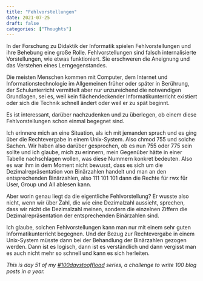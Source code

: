 ```yaml
---
title: "Fehlvorstellungen"
date: 2021-07-25
draft: false
categories: ["Thoughts"]
---
```


In der Forschung zu Didaktik der Informatik spielen Fehlvorstellungen und ihre Behebung eine große Rolle.
Fehlvorstellungen sind falsch internalisierte Vorstellungen, wie etwas funktioniert. Sie erschweren die Aneignung und das Verstehen eines Lerngegenstandes.

Die meisten Menschen kommen mit Computer, dem Internet und Informationstechnologie im Allgemeinen früher oder später in Berührung, der Schulunterricht vermittelt aber nur unzureichend die notwendigen Grundlagen, sei es, weil kein flächendeckender Informatikunterricht existiert oder sich die Technik schnell ändert oder weil er zu spät beginnt.

Es ist interessant, darüber nachzudenken und zu überlegen, ob einem diese Fehlvorstellungen schon einmal begegnet sind.

Ich erinnere mich an eine Situation, als ich mit jemanden sprach und es ging über die Rechtevergabe in einem Unix-System. Also chmod 755 und solche Sachen. Wir haben also darüber gesprochen, ob es nun 755 oder 775 sein sollte und ich glaube, mich zu erinnern, mein Gegenüber hätte in einer Tabelle nachschlagen wollen, was diese Nummern konkret bedeuten. Also es war ihm in dem Moment nicht bewusst, dass es sich um die Dezimalrepräsentation von Binärzahlen handelt und man an den entsprechenden Binärzahlen, also 111 101 101 dann die Rechte für rwx für User, Group und All ablesen kann.

Aber worin genau liegt da die eigentliche Fehlvorstellung? Er wusste also nicht, wenn wir über Zahl, die wie eine Dezimalzahl aussieht, sprechen, dass wir nicht die Dezimalzahl meinen, sondern die einzelnen Ziffern die Dezimalrepräsentation der entsprechenden Binärzahlen sind.

Ich glaube, solchen Fehlvorstellungen kann man nur mit einem sehr guten Informatikunterricht begegnen. Und der Bezug zur Rechtevergabe in einem Unix-System müsste dann bei der Behandlung der Binärzahlen gezogen werden. Dann ist es logisch, dann ist es verständlich und dann vergisst man es auch nicht mehr so schnell und kann es sich herleiten.

_This is day 51 of my [#100daystooffload](https://100daystooffload.com/) series, a challenge to write 100 blog posts in a year._